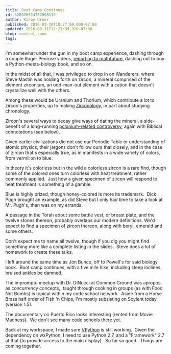 ```yaml
---
title: Boot Camp Continues
id: 328976524787098119
author: Kirby Urner
published: 2016-03-30T18:27:00.000-07:00
updated: 2016-03-31T11:21:39.320-07:00
blog: control_room
tags: 
---
```


[](https://www.flickr.com/photos/kirbyurner/25533956504/in/dateposted-public/)

I'm somewhat under the gun in my boot camp experience, dashing through a couple Roger Penrose videos, [reporting to mathfuture](https://groups.google.com/d/msg/mathfuture/egRRjpxrgwI/gUrTwzORCAAJ), dashing out to buy a Python-meets-biology book, and so on.

In the midst of all that, I was privileged to drop in on Wanderers, where Steve Mastin was holding forth on zircon, a mineral comprised of the element zirconium, an odd-man-out element with a cation that doesn't crystallize well with the others.

Among these would be Uranium and Thorium, which contribute a lot to zircon's properties, up to making [Zirconology](http://www.gemselect.com/other-info/zirconology.php), in part about studying chronology.

Zircon's several ways to decay give ways of dating the mineral, a side-benefit of a long-running [polonium-related controversy](http://www.talkorigins.org/faqs/po-halos/gentry.html), again with Biblical connotations (see below).

Given earlier civilizations did not use our Periodic Table or understanding of atomic physics, their jargons don't follow ours that closely, and in the case of zircon that's especially true, as in manifests in a wide variety of colors, from vermilion to blue.

In theory it's colorless but in the wild a colorless zircon is a rare find, though some of the colored ones turn colorless with heat treatment, rather commonly applied.  Just how a given specimen of zircon will respond to heat treatment is something of a gamble.

Blue is highly prized, though honey-colored is more its trademark.  Dick Pugh brought an example, as did Steve but I only had time to take a look at Mr. Pugh's, then was on my errands.

A passage in the Torah about some battle vest, or breast plate, and the twelve stones thereon, probably overlaps our modern definitions. We'd expect to find a specimen of zircon thereon, along with beryl, emerald and some others.

Don't expect me to name all twelve, though if you dig you might find something more like a complete listing in the slides.  Steve does a lot of homework to create these talks.

I left around the same time as Jon Bunce, off to Powell's for said biology book.  Boot camp continues, with a five mile hike, including steep inclines, bruised ankles be damned.

The impromptu meetup with Dr. DiNucci at Common Ground was apropos, as concurrency concepts,  taught through cooking in groups (as with Food Not Bombs) is topical within my code school network.  Aside from a Horse Brass half order of Fish 'n Chips, I'm mostly subsisting on Soylent today (version 1.5).

The documentary on Puerto Rico looks interesting (rented from Movie Madness).  We don't see many code schools there yet.

Back at my workspace, I made sure [VPython](http://vpython.org/) is still working.  Given the dependency on wxPython, I need to use Python 2.7, and a "Framework" 2.7 at that (to provide access to the main display).  So far so good.  Things are coming together.

[](https://www.flickr.com/photos/kirbyurner/25533973174/in/dateposted-public/)